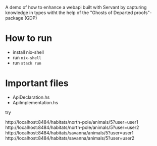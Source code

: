 A demo of how to enhance a webapi built with Servant by capturing knowledge in types witht the help of the "Ghosts of Departed proofs"-package (GDP)

# How to run
- install nix-shell
- run `nix-shell`
- run `stack run`

# Important files
- ApiDeclaration.hs
- ApiImplementation.hs

try

http://localhost:8484/habitats/north-pole/animals/5?user=user1
http://localhost:8484/habitats/north-pole/animals/5?user=user2
http://localhost:8484/habitats/savanna/animals/5?user=user1
http://localhost:8484/habitats/savanna/animals/5?user=user2